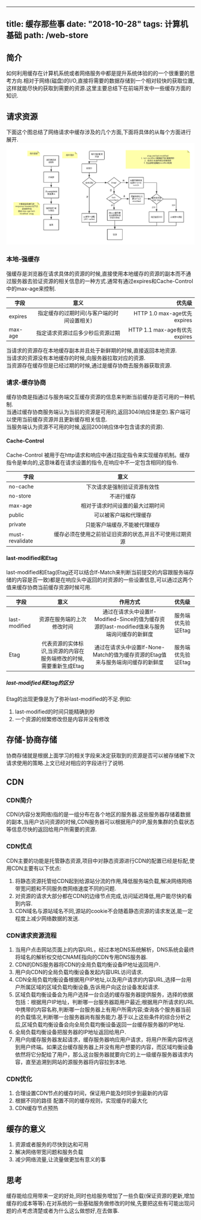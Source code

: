<!--
 * @Author: sunhao12 sunhao12@kuaishou.com
 * @Date: 2023-08-01 15:39:16
 * @LastEditors: sunhao12 sunhao12@kuaishou.com
 * @LastEditTime: 2024-03-11 19:21:49
 * @FilePath: /blog/src/post/computerBase/store.md
 * @Description: 这是默认设置,请设置`customMade`, 打开koroFileHeader查看配置 进行设置: https://github.com/OBKoro1/koro1FileHeader/wiki/%E9%85%8D%E7%BD%AE
-->
---
title: 缓存那些事
date: "2018-10-28" 
tags: 计算机基础
path: /web-store
---

## 简介
如何利用缓存在计算机系统或者网络服务中都是提升系统体验的的一个很重要的思考方向.相对于网络(磁盘)的I/O,直接将需要的数据存储到一个相对较快的获取位置,这样就能尽快的获取到需要的资源.这里主要总结下在前端开发中一些缓存方面的知识.
## 请求资源
下面这个图总结了网络请求中缓存涉及的几个方面,下面将具体的从每个方面进行展开.  
![缓存](./computerBaseStatic/store/cache.jpg)
### 本地-强缓存
强缓存是浏览器在请求具体的资源的时候,直接使用本地缓存的资源的副本而不通过服务器去验证资源的相关信息的一种方式.通常有通过expires和Cache-Control中的max-age来控制. 

| 字段 | 意义 | 优先级| 
| - | :-: | -: | 
| expires | 指定缓存的过期时间(与客户端的时间设置相关) | HTTP 1.0  max-age优先expires  | 
| max-age | 指定请求资源过后多少秒后资源过期 | HTTP 1.1 max-age有优先expires |  
 
当请求的资源存在本地缓存副本并且处于新鲜期的时候,直接返回本地资源.  
当请求的资源没有本地缓存的时候,向服务器拉取对应的资源.  
当资源存在缓存但是已经过期的时候,通过是缓存协商去服务器获取资源.  

### 请求-缓存协商  
缓存协商是指通过与服务端交互缓存资源的信息来判断当前缓存是否可用的一种机制.  
当通过缓存协商服务端认为当前的资源是可用的,返回304(响应体是空).客户端可以使用当前缓存资源并且更新缓存相关信息.  
当服务端认为资源不可用的时候,返回200(响应体中包含请求的资源).  

#### Cache-Control
 Cache-Control 被用于在http请求和响应中通过指定指令来实现缓存机制。缓存指令是单向的,这意味着在请求设置的指令,在响应中不一定包含相同的指令.  

| 字段 | 意义 | 
| - | :-: | 
| no-cache | 下次请求是强制验证资源有效性 | 
| no-store | 不进行缓存 | 
| max-age | 相对于请求时间设置的最大过期时间 |
| public | 可以被客户端和代理缓存 | 
| private | 只能客户端缓存,不能被代理缓存 | 
| must-revalidate | 缓存必须在使用之前验证旧资源的状态,并且不可使用过期资源 |   

#### last-modified和Etag
last-modified和Etag(Etag还可以结合If-Match来判断当前提交的内容跟服务端存储的内容是否一致)都是在响应头中返回的对资源的一些设置信息,可以通过这两个值来缓存协商当前缓存资源时候可用.  

| 字段 | 意义 | 作用方式 | 优先级 |
| - | :-: | :-: | :-: | 
| last-modified | 资源在服务端的上次修改时间 | 通过在请求头中设置If-Modified-Since的值为缓存资源的last-modified值来与服务端询问缓存的新鲜度 | 服务端优先验证Etag  |
| Etag | 代表资源的实体标识,当资源的内容在服务端修改的时候,需要重新生成Etag | 通过在请求头中设置If-None-Match的值为缓存资源的Etag值来与服务端询问缓存的新鲜度 | 服务端优先验证Etag |  

##### last-modified和Etag的区分
Etag的出现更像是为了弥补last-modified的不足.例如:
1. last-modified的时间只能精确到秒
2. 一个资源的频繁修改但是内容并没有修改  

## 存储-协商存储
协商存储就是根据上面学习的相关字段来决定获取到的资源是否可以被存储被下次请求使用的策略.上文已经对相应的字段进行了说明.

## CDN
### CDN简介
  CDN(内容分发网络)指的是一组分布在各个地区的服务器.这些服务器存储着数据的副本,当用户访问资源的时候,CDN服务器可以根据用户的IP,服务集群的负载状态等信息尽快的返回给用户所需要的资源.
### CDN优点
  CDN主要的功能是托管静态资源,项目中对静态资源进行CDN的配置已经是标配,使用CDN主要有以下优点:
  1. 将静态资源托管给CDN起到给源站分流的作用,降低服务端负载,解决网络网络带宽问题和不同服务商网络速度不同的问题.
  2. 对资源的请求大部分都在CDN的边缘节点完成,访问延迟降低,用户能尽快的看到内容.
  3. CDN域名与源站域名不同,源站的cookie不会随着静态资源的请求发送,能一定程度上减少网络数据的发送.
  
### CDN请求资源流程
  1. 当用户点击网站页面上的内容URL，经过本地DNS系统解析，DNS系统会最终将域名的解析权交给CNAME指向的CDN专用DNS服务器.
  2. CDN的DNS服务器将CDN的全局负载均衡设备IP地址返回用户.
  3. 用户向CDN的全局负载均衡设备发起内容URL访问请求.
  4. CDN全局负载均衡设备根据用户IP地址,以及用户请求的内容URL,选择一台用户所属区域的区域负载均衡设备,告诉用户向这台设备发起请求.
  5. 区域负载均衡设备会为用户选择一台合适的缓存服务器提供服务，选择的依据包括：根据用户IP地址，判断哪一台服务器距用户最近;根据用户所请求的URL中携带的内容名称,判断哪一台服务器上有用户所需内容;查询各个服务器当前的负载情况,判断哪一台服务器尚有服务能力.基于以上这些条件的综合分析之后,区域负载均衡设备会向全局负载均衡设备返回一台缓存服务器的IP地址.
  6. 全局负载均衡设备把服务器的IP地址返回给用户.
  7. 用户向缓存服务器发起请求，缓存服务器响应用户请求，将用户所需内容传送到用户终端。如果这台缓存服务器上并没有用户想要的内容，而区域均衡设备依然将它分配给了用户，那么这台服务器就要向它的上一级缓存服务器请求内容，直至追溯到网站的源服务器将内容拉到本地.

### CDN优化
1. 合理设置CDN节点的缓存时间，保证用户能及时同步到最新的内容
2. 根据不同的路径 配置不同的缓存规则，实现缓存的最大化
3. CDN缓存节点预热

## 缓存的意义
1. 资源或者服务的尽快到达和可用
2. 解决网络带宽问题和服务负载
3. 减少网络流量,让流量做更加有意义的事  

  
## 思考
缓存能给应用带来一定的好处,同时也给服务增加了一些负载(保证资源的更新,增加缓存的成本等等).在对系统的一些基础服务做修改的时候,先要把这些有可能出现问题的点考虑清楚或者为什么这么做想好,在去做事.


